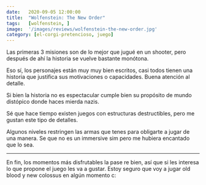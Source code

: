 ```yaml
---
date:   2020-09-05 12:00:00
title:  "Wolfenstein: The New Order"
tags:   [wolfenstein, ]
image:  '/images/reviews/wolfenstein-the-new-order.jpg'
category: [el-corgi-pretencioso, juego]
---
```

Las primeras 3 misiones son de lo mejor que jugué en un shooter, pero después de ahí la historia se vuelve bastante monótona.

Eso sí, los personajes están muy muy bien escritos, casi todos tienen una historia que justifica sus motivaciones o capacidades. Buena atención al detalle.

Si bien la historia no es espectacular cumple bien su propósito de mundo distópico donde haces mierda nazis.

Sé que hace tiempo existen juegos con estructuras destructibles, pero me gustan este tipo de detalles.

Algunos niveles restringen las armas que tenes para obligarte a jugar de una manera. Se que no es un immersive sim pero me hubiera encantado que lo sea.

<hr>

En fin, los momentos más disfrutables la pase re bien, así que si les interesa lo que propone el juego les va a gustar.
Estoy seguro que voy a jugar old blood y new colossus en algún momento c:
